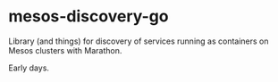 # mesos-discovery-go

Library (and things) for discovery of services running as containers on 
Mesos clusters with Marathon.

Early days.

